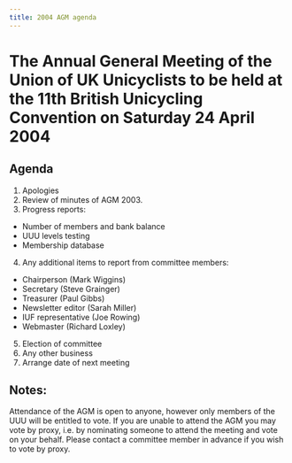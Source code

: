 ```yaml
---
title: 2004 AGM agenda
---
```


# The Annual General Meeting of the Union of UK Unicyclists to be held at the 11th British Unicycling Convention on Saturday 24 April 2004

## Agenda

1. Apologies
2. Review of minutes of AGM 2003.
3. Progress reports:
  * Number of members and bank balance
  * UUU levels testing
  * Membership database
4. Any additional items to report from committee members:
  * Chairperson (Mark Wiggins)
  * Secretary (Steve Grainger)
  * Treasurer (Paul Gibbs)
  * Newsletter editor (Sarah Miller)
  * IUF representative (Joe Rowing)
  * Webmaster (Richard Loxley)
5. Election of committee
6. Any other business
7. Arrange date of next meeting

## Notes:

Attendance of the AGM is open to anyone, however only members of the UUU will
be entitled to vote.  If you are unable to attend the AGM you may vote by
proxy, i.e. by nominating someone to attend the meeting and vote on your
behalf. Please contact a committee member in advance if you wish to vote by
proxy.
